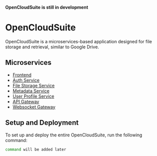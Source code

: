 **OpenCloudSuite is still in development** 

# OpenCloudSuite

OpenCloudSuite is a microservices-based application designed for file storage and retrieval, similar to Google Drive.

## Microservices
- [Frontend](https://github.com/OpenCloudSuite/frontend)
- [Auth Service](https://github.com/OpenCloudSuite/auth-service)
- [File Storage Service](https://github.com/OpenCloudSuite/file-storage-service)
- [Metadata Service](https://github.com/OpenCloudSuite/metadata-service)
- [User Profile Service](https://github.com/OpenCloudSuite/user-profile-service)
- [API Gateway](https://github.com/OpenCloudSuite/api-gateway)
- [Websocket Gateway](https://github.com/OpenCloudSuite/websocket-gateway)

## Setup and Deployment
To set up and deploy the entire OpenCloudSuite, run the following command:
```sh
command will be added later
```
